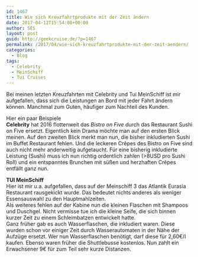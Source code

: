 ```yaml
---
id: 1467
title: Wie sich Kreuzfahrtprodukte mit der Zeit ändern
date: 2017-04-12T15:54:08+00:00
author: SES
layout: post
guid: http://geekcruise.de/?p=1467
permalink: /2017/04/wie-sich-kreuzfahrtprodukte-mit-der-zeit-aendern/
categories:
  - Blog
tags:
  - Celebrity
  - MeinSchiff
  - Tui Cruises
---
```

Bei meinen letzten Kreuzfahrten mit Celebrity und Tui MeinSchiff ist mir aufgefallen, dass sich die Leistungen an Bord mit jeder Fahrt ändern können. Manchmal zum Guten, häufiger zum Nachteil des Kunden.

Hier ein paar Beispiele  
**Celebrity** hat 2016 flottenweit das _Bistro on Five_ durch das Restaurant Sushi on Five ersetzt. Eigentlich kein Drama möchte man auf den ersten Blick meinen. Auf den zweiten Blick merkt man nun, die bisher inkludierten Sushi im Buffet Restaurant fehlen. Und die leckeren Crêpes des Bistro on Five sind auch nicht mehr anderweitig aufgetaucht. Für eine bisherig inkludierte Leistung (Sushi) muss ich nun richtig ordentlich zahlen (>8USD pro Sushi Roll) und ein entspanntes Brunchen mit süßen und herzhaften Crêpes entfällt ganz nun.

**TUI MeinSchiff**  
Hier ist mir u.a. aufgefallen, dass auf der Meinschiff 3 das Atlantik Eurasia Restaurant rausgekickt wurde. Das bedeutet nichts anderes als weniger Essensauswahl zu den Hauptmahlzeiten.  
Als weiteres fehlen auf der Kabine nun die kleinen Flaschen mit Shampoos und Duschgel. Nicht vermisse tue ich die kleine Seife, die sich binnen kurzer Zeit zu einem Schleimbatzen entwickelt hatte.  
Ganz früher gab es auch Wasserflaschen, die inkludiert waren. Diese wurden schon vor einiger Zeit durch Wasserautomaten in der Nähe der Aufzüge ersetzt. Wer nun Wasserflaschen benötigt, darf diese für 2,60€/l kaufen. Ebenso waren früher die Shuttlebusse kostenlos. Nun zahlt ein Erwachsener 9€ für zum Teil sehr kurze Distanzen.